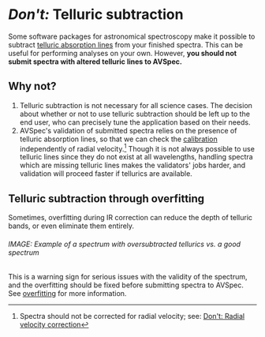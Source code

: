 # *Don't:* Telluric subtraction

Some software packages for astronomical spectroscopy make it possible to subtract [telluric absorption lines](../reference%20spectra/tellurics.md) from your finished spectra. This can be useful for performing analyses on your own. However, **you should not submit spectra with altered telluric lines to AVSpec.**

## Why not?

1. Telluric subtraction is not necessary for all science cases. The decision about whether or not to use telluric subtraction should be left up to the end user, who can precisely tune the application based on their needs.
1. AVSpec's validation of submitted spectra relies on the presence of telluric absorption lines, so that we can check the [calibration](../corrections%20for%20scientifically%20valid%20spectra/calibration.md) independently of radial velocity.[^1] Though it is not always possible to use telluric lines since they do not exist at all wavelengths, handling spectra which are missing telluric lines makes the validators' jobs harder, and validation will proceed faster if tellurics are available.

## Telluric subtraction through overfitting

Sometimes, overfitting during IR correction can reduce the depth of telluric bands, or even eliminate them entirely.

###### IMAGE: Example of a spectrum with oversubtracted tellurics vs. a good spectrum

This is a warning sign for serious issues with the validity of the spectrum, and the overfitting should be fixed before submitting spectra to AVSpec. See [overfitting](overfitting.md) for more information.

[^1]: Spectra should not be corrected for radial velocity; see: [Don't: Radial velocity correction](radial%20velocity%20correction.md)